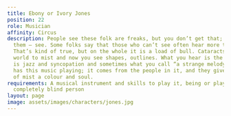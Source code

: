 ```yaml
---
title: Ebony or Ivory Jones
position: 22
role: Musician
affinity: Circus
description: People see these folk are freaks, but you don’t get that; you can’t see
  them – see. Some folks say that those who can’t see often hear more to compensate.
  That’s kind of true, but on the whole it is a load of bull. Cataracts turned the
  world to mist and now you see shapes, outlines. What you hear is the music. There
  is jazz and syncopation and sometimes what you call “a strange melody.” The circus
  has this music playing; it comes from the people in it, and they give the world
  of mist a colour and soul.
requirements: A musical instrument and skills to play it, being or playing an almost
  completely blind person
layout: page
image: assets/images/characters/jones.jpg
---
```


